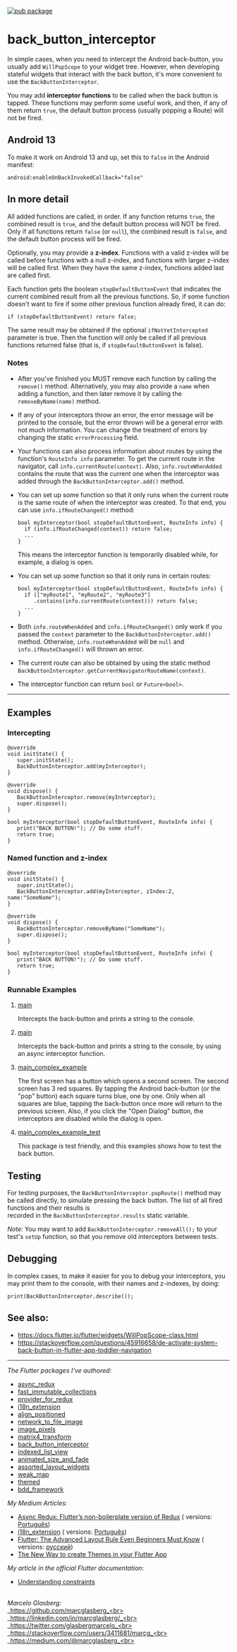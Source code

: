 [![pub package](https://img.shields.io/pub/v/back_button_interceptor.svg)](https://pub.dartlang.org/packages/back_button_interceptor)

# back_button_interceptor

In simple cases, when you need to intercept the Android back-button, you usually add `WillPopScope`
to your widget tree. However, when developing stateful widgets that interact with the back button,
it's more convenient to use the `BackButtonInterceptor`.

You may add **interceptor functions** to be called when the back button is tapped. These functions
may perform some useful work, and then, if any of them return `true`, the default button process
(usually popping a Route) will not be fired.

## Android 13

To make it work on Android 13 and up, set this to `false` in the Android manifest:

```
android:enableOnBackInvokedCallback="false"
```

## In more detail

All added functions are called, in order. If any function returns `true`, the
combined result is `true`, and the default button process will NOT be fired. Only if all functions
return `false` (or `null`), the combined result is `false`, and the default button process will be
fired.

Optionally, you may provide a **z-index**. Functions with a valid z-index will be called before
functions with a null z-index, and functions with larger z-index will be called first. When they
have the same z-index, functions added last are called first.

Each function gets the boolean `stopDefaultButtonEvent` that indicates the current combined result
from all the previous functions. So, if some function doesn't want to fire if some other previous
function already fired, it can do:

    if (stopDefaultButtonEvent) return false;

The same result may be obtained if the optional `ifNotYetIntercepted` parameter is true. Then the
function will only be called if all previous functions returned false
(that is, if `stopDefaultButtonEvent` is false).

### Notes

* After you've finished you MUST remove each function by calling the `remove()` method.
  Alternatively, you may also provide a `name` when adding a function, and then later remove it by
  calling the `removeByName(name)` method.

* If any of your interceptors throw an error, the error message will be printed to the console, but
  the error thrown will be a general error with not much information. You can change the treatment
  of errors by changing the static `errorProcessing` field.

* Your functions can also process information about routes by using the function's `RouteInfo info`
  parameter. To get the current route in the navigator, call `info.currentRoute(context)`.
  Also, `info.routeWhenAdded` contains the route that was the current one when the interceptor was
  added through the `BackButtonInterceptor.add()` method.

* You can set up some function so that it only runs when the current route is the same route of when
  the interceptor was created. To that end, you can use
  `info.ifRouteChanged()` method:

   ```
   bool myInterceptor(bool stopDefaultButtonEvent, RouteInfo info) {    
     if (info.ifRouteChanged(context)) return false;
     ...
   }    
   ```               

  This means the interceptor function is temporarily disabled while, for example, a dialog is open.

* You can set up some function so that it only runs in certain routes:

   ```
   bool myInterceptor(bool stopDefaultButtonEvent, RouteInfo info) {    
     if (["myRoute1", "myRoute2", "myRoute3"]
        .contains(info.currentRoute(context))) return false;
     ...
   }    
   ```               

* Both `info.routeWhenAdded` and `info.ifRouteChanged()` only work if you passed the `context`
  parameter to the `BackButtonInterceptor.add()` method. Otherwise, `info.routeWhenAdded` will
  be `null` and `info.ifRouteChanged()`
  will thrown an error.

* The current route can also be obtained by using the static
  method `BackButtonInterceptor.getCurrentNavigatorRouteName(context)`.

* The interceptor function can return `bool` or `Future<bool>`.

---

## Examples

### Intercepting

    @override
    void initState() {
       super.initState();
       BackButtonInterceptor.add(myInterceptor);
    }
    
    @override
    void dispose() {
       BackButtonInterceptor.remove(myInterceptor);
       super.dispose();
    }
    
    bool myInterceptor(bool stopDefaultButtonEvent, RouteInfo info) {
       print("BACK BUTTON!"); // Do some stuff.
       return true;
    }

### Named function and z-index

    @override
    void initState() {
       super.initState();
       BackButtonInterceptor.add(myInterceptor, zIndex:2, name:"SomeName");
    }
    
    @override
    void dispose() {
       BackButtonInterceptor.removeByName("SomeName");
       super.dispose();
    }
    
    bool myInterceptor(bool stopDefaultButtonEvent, RouteInfo info) {
       print("BACK BUTTON!"); // Do some stuff.
       return true;
    }

### Runnable Examples

1. <a href="https://github.com/marcglasberg/back_button_interceptor/blob/master/example/lib/main.dart">
   main</a>

   Intercepts the back-button and prints a string to the console.

2. <a href="https://github.com/marcglasberg/back_button_interceptor/blob/master/example/lib/main_future.dart">
   main</a>

   Intercepts the back-button and prints a string to the console, by using an async interceptor
   function.

3. <a href="https://github.com/marcglasberg/back_button_interceptor/blob/master/example/lib/main_complex_example.dart">
   main_complex_example</a>

   The first screen has a button which opens a second screen. The second screen has 3 red squares.
   By tapping the Android back-button (or the "pop" button) each square turns blue, one by one. Only
   when all squares are blue, tapping the back-button once more will return to the previous screen.
   Also, if you click the "Open Dialog" button, the interceptors are disabled while the dialog is
   open.

4. <a href="https://github.com/marcglasberg/back_button_interceptor/blob/master/example/test/main_complex_example_test.dart">
   main_complex_example_test</a>

   This package is test friendly, and this examples shows how to test the back button.

## Testing

For testing purposes, the `BackButtonInterceptor.popRoute()` method may be called directly, to
simulate pressing the back button. The list of all fired functions and their results is  
recorded in the `BackButtonInterceptor.results` static variable.

_Note:_ You may want to add `BackButtonInterceptor.removeAll();`
to your test's `setUp` function, so that you remove old interceptors between tests.

## Debugging

In complex cases, to make it easier for you to debug your interceptors, you may print them to the
console, with their names and z-indexes, by doing:

```
print(BackButtonInterceptor.describe());
```

## See also:

* https://docs.flutter.io/flutter/widgets/WillPopScope-class.html
* https://stackoverflow.com/questions/45916658/de-activate-system-back-button-in-flutter-app-toddler-navigation

***

*The Flutter packages I've authored:*

* <a href="https://pub.dev/packages/async_redux">async_redux</a>
* <a href="https://pub.dev/packages/fast_immutable_collections">fast_immutable_collections</a>
* <a href="https://pub.dev/packages/provider_for_redux">provider_for_redux</a>
* <a href="https://pub.dev/packages/i18n_extension">i18n_extension</a>
* <a href="https://pub.dev/packages/align_positioned">align_positioned</a>
* <a href="https://pub.dev/packages/network_to_file_image">network_to_file_image</a>
* <a href="https://pub.dev/packages/image_pixels">image_pixels</a>
* <a href="https://pub.dev/packages/matrix4_transform">matrix4_transform</a>
* <a href="https://pub.dev/packages/back_button_interceptor">back_button_interceptor</a>
* <a href="https://pub.dev/packages/indexed_list_view">indexed_list_view</a>
* <a href="https://pub.dev/packages/animated_size_and_fade">animated_size_and_fade</a>
* <a href="https://pub.dev/packages/assorted_layout_widgets">assorted_layout_widgets</a>
* <a href="https://pub.dev/packages/weak_map">weak_map</a>
* <a href="https://pub.dev/packages/themed">themed</a>
* <a href="https://pub.dev/packages/bdd_framework">bdd_framework</a>

*My Medium Articles:*

* <a href="https://medium.com/flutter-community/https-medium-com-marcglasberg-async-redux-33ac5e27d5f6">
  Async Redux: Flutter’s non-boilerplate version of Redux</a> (
  versions: <a href="https://medium.com/flutterando/async-redux-pt-brasil-e783ceb13c43">
  Português</a>)
* <a href="https://medium.com/flutter-community/i18n-extension-flutter-b966f4c65df9">
  i18n_extension</a> (
  versions: <a href="https://medium.com/flutterando/qual-a-forma-f%C3%A1cil-de-traduzir-seu-app-flutter-para-outros-idiomas-ab5178cf0336">
  Português</a>)
* <a href="https://medium.com/flutter-community/flutter-the-advanced-layout-rule-even-beginners-must-know-edc9516d1a2">
  Flutter: The Advanced Layout Rule Even Beginners Must Know</a> (
  versions: <a href="https://habr.com/ru/post/500210/">русский</a>)
* <a href="https://medium.com/flutter-community/the-new-way-to-create-themes-in-your-flutter-app-7fdfc4f3df5f">
  The New Way to create Themes in your Flutter App</a> 

*My article in the official Flutter documentation*:

* <a href="https://flutter.dev/docs/development/ui/layout/constraints">Understanding constraints</a>

<br>_Marcelo Glasberg:_<br>
_https://github.com/marcglasberg_<br>
_https://linkedin.com/in/marcglasberg/_<br>
_https://twitter.com/glasbergmarcelo_<br>
_https://stackoverflow.com/users/3411681/marcg_<br>
_https://medium.com/@marcglasberg_<br>
